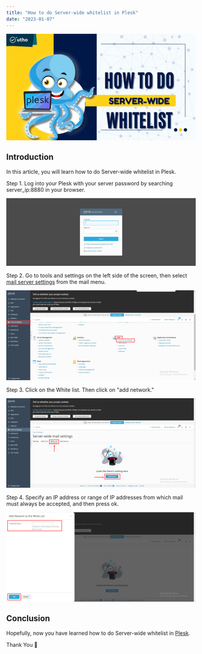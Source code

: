 ```yaml
---
title: "How to do Server-wide whitelist in Plesk"
date: "2023-01-07"
---
```


![How to do Server-wide whitelist in Plesk](images/How-to-do-Server-wide-whitelist-in-Plesk_utho.jpg)

## Introduction

In this article, you will learn how to do Server-wide whitelist in Plesk.

Step 1. Log into your Plesk with your server password by searching server\_ip:8880 in your browser.

![command output](images/image-679-1024x367.png)

Step 2. Go to tools and settings on the left side of the screen, then select [mail server settings](https://utho.com/docs/tutorial/how-to-blacklist-a-domain-in-plesk/) from the mail menu. 

![Server-wide whitelist in Plesk](images/image-757-1024x484.png)

Step 3. Click on the White list. Then click on "add network."

![Server-wide whitelist in Plesk](images/image-760-1024x484.png)

Step 4. Specify an IP address or range of IP addresses from which mail must always be accepted, and then press ok.

![command output](images/image-761-1024x484.png)

## Conclusion

Hopefully, now you have learned how to do Server-wide whitelist in [Plesk](https://en.wikipedia.org/wiki/Plesk).

Thank You 🙂
